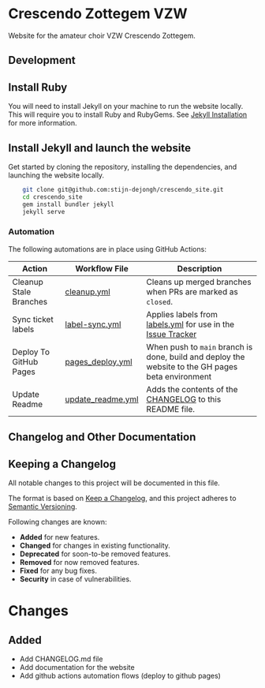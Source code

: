 # Crescendo Zottegem VZW

Website for the amateur choir VZW Crescendo Zottegem.

## Development

## Install Ruby

You will need to install Jekyll on your machine to run the website locally. 
This will require you to install Ruby and RubyGems.
See [Jekyll Installation](https://jekyllrb.com/docs/installation/) for more information.

## Install Jekyll and launch the website

Get started by cloning the repository, installing the dependencies, and launching the website locally.
```bash
    git clone git@github.com:stijn-dejongh/crescendo_site.git
    cd crescendo_site
    gem install bundler jekyll
    jekyll serve
```

### Automation

The following automations are in place using GitHub Actions:

| Action                 | Workflow File                                            | Description                                                                                                                                 |
|------------------------|----------------------------------------------------------|---------------------------------------------------------------------------------------------------------------------------------------------|
| Cleanup Stale Branches | [cleanup.yml](.github/workflows/cleanup.yml)             | Cleans up merged branches when PRs are marked as `closed`.                                                                                  |
| Sync ticket labels     | [label-sync.yml](.github/workflows/label-sync.yml)       | Applies labels from [labels.yml](.github/labels.yml) for use in the [Issue Tracker](https://github.com/stijn-dejongh/crescendo_site/issues) |
| Deploy To GitHub Pages | [pages_deploy.yml](.github/workflows/pages_deploy.yml)   | When push to `main` branch is done, build and deploy the website to the GH pages beta environment                                           |
| Update Readme          | [update_readme.yml](.github/workflows/update_readme.yml) | Adds the contents of the [CHANGELOG](docs/CHANGELOG.md) to this README file.                                                                |

## Changelog and Other Documentation

<!-- CHANGELOG:START -->
## Keeping a Changelog

All notable changes to this project will be documented in this file.

The format is based on [Keep a Changelog](https://keepachangelog.com/en/1.0.0/),
and this project adheres to [Semantic Versioning](https://semver.org/spec/v2.0.0.html).

Following changes are known:

- **Added** for new features.
- **Changed** for changes in existing functionality.
- **Deprecated** for soon-to-be removed features.
- **Removed** for now removed features.
- **Fixed** for any bug fixes.
- **Security** in case of vulnerabilities.

# Changes

## Added

* Add CHANGELOG.md file
* Add documentation for the website
* Add github actions automation flows (deploy to github pages)

<!-- CHANGELOG:END -->
